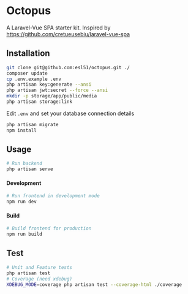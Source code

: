 # Octopus

A Laravel-Vue SPA starter kit.
Inspired by https://github.com/cretueusebiu/laravel-vue-spa

## Installation

```bash
git clone git@github.com:esl51/octopus.git ./
composer update
cp .env.example .env
php artisan key:generate --ansi
php artisan jwt:secret --force --ansi
mkdir -p storage/app/public/media
php artisan storage:link
```
Edit `.env` and set your database connection details
```bash
php artisan migrate
npm install
```
## Usage

```bash
# Run backend
php artisan serve
```
#### Development

```bash
# Run frontend in development mode
npm run dev
```
#### Build

```bash
# Build frontend for production
npm run build
```
## Test

```bash
# Unit and Feature tests
php artisan test
# Coverage (need xdebug)
XDEBUG_MODE=coverage php artisan test --coverage-html ./coverage
```

